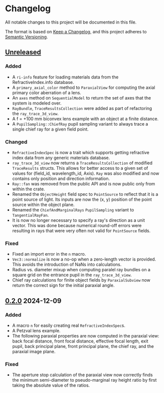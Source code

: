 # Changelog

All notable changes to this project will be documented in this file.

The format is based on [Keep a Changelog](https://keepachangelog.com/en/1.1.0/),
and this project adheres to [Semantic Versioning](https://semver.org/spec/v2.0.0.html).

## [Unreleased]

### Added

- A `ri-info` feature for loading materials data from the RefractiveIndex.info database.
- A `primary_axial_color` method to `ParaxialView` for computing the axial primary color aberration of a lens.
- An `axes` method on `SequentialModel` to return the set of axes that the system is modeled over.
- `RayBundle`, `TraceResultsCollection` were added as part of refactoring the `ray_trace_3d_view`.
- A f = +100 mm biconvex lens example with an object at a finite distance.
- A `PupilSampling::ChiefRay` pupil sampling variant to always trace a single chief ray for a given field point.

### Changed

- `RefractiveIndexSpec` is now a trait which supports getting refractive index data from any generic materials database.
- `ray_trace_3d_view` now returns a `TraceResultsCollection` of modified `TraceResults` structs. This allows for better access to a given set of values for (field_id, wavelength_id, Axis). `Ray` was also modified and now contains only position and direction information.
- `Ray::fan` was removed from the public API and is now public only from within the crate.
- Renamed the `ObjectHeight` field spec to `PointSource` to reflect that it is a point source of light. Its inputs are now the (x, y) position of the point source within the object plane.
- Renamed the `ChiefAndMarginalRays` `PupilSampling` variant to `TangentialRayFan`.
- It is now no longer necessary to specify a ray's direction as a unit vector. This was done because numerical round-off errors were resulting in rays that were very often not valid for `PointSource` fields.

### Fixed

- Fixed an import error in the `n` macro.
- `Vec3::normalize` is now a no-op when a zero-length vector is provided. This avoids the introduction of NaNs into calculations.
- Radius vs. diameter mixup when computing paralel ray bundles on a square grid on the entrance pupil in the `ray_trace_3d_view`.
- Chief ray calculations for finite object fields by `ParaxialSubview` now return the correct sign for the initial paraxial angle.

## [0.2.0] 2024-12-09

### Added

- A macro `n` for easily creating real `RefractiveIndexSpec`s.
- A Petzval lens example.
- The following paraxial properties are now computed in the paraxial view: back focal distance, front focal distance, effective focal length, exit pupil, back principal plane, front principal plane, the chief ray, and the paraxial image plane.

### Fixed

- The aperture stop calculation of the paraxial view now correctly finds the minimum semi-diameter to pseudo-marginal ray height ratio by first taking the absolute value of the ratios. 

[Unreleased]: https://github.com/kmdouglass/cherry/compare/v0.2.0...HEAD
[0.2.0]: https://github.com/kmdouglass/cherry/releases/tag/v0.2.0
[0.1.0]: https://github.com/kmdouglass/cherry/releases/tag/v0.1.0
